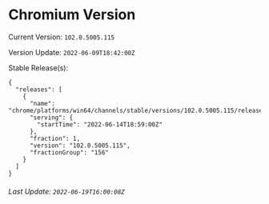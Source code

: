 # Chromium Version

Current Version: `102.0.5005.115`

Version Update: `2022-06-09T18:42:00Z`

Stable Release(s):
```
{
  "releases": [
    {
      "name": "chrome/platforms/win64/channels/stable/versions/102.0.5005.115/releases/1655233140",
      "serving": {
        "startTime": "2022-06-14T18:59:00Z"
      },
      "fraction": 1,
      "version": "102.0.5005.115",
      "fractionGroup": "156"
    }
  ]
}
```

###### Last Update: `2022-06-19T16:00:08Z`
